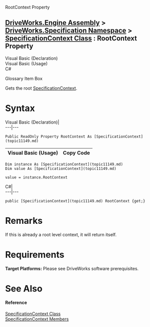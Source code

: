 RootContext Property   
  
[DriveWorks.Engine Assembly](topic2156.md) > [DriveWorks.Specification Namespace](topic10764.md) > [SpecificationContext Class](topic11149.md) : RootContext Property  
---  
  
Visual Basic (Declaration)    
Visual Basic (Usage)    
C# 

Glossary Item Box

Gets the root [SpecificationContext](topic11149.md). 

# Syntax

Visual Basic (Declaration)|   
---|---  
      
    
    Public ReadOnly Property RootContext As [SpecificationContext](topic11149.md)  
  
Visual Basic (Usage)| Copy Code  
---|---  
      
    
    Dim instance As [SpecificationContext](topic11149.md)
    Dim value As [SpecificationContext](topic11149.md)
     
    value = instance.RootContext  
  
C#|   
---|---  
      
    
    public [SpecificationContext](topic11149.md) RootContext {get;}  
  
# Remarks

If this is already a root level context, it will return itself.

# Requirements

**Target Platforms:** Please see DriveWorks software prerequisites.

# See Also

#### Reference

[SpecificationContext Class](topic11149.md)   
[SpecificationContext Members](topic11150.md)


